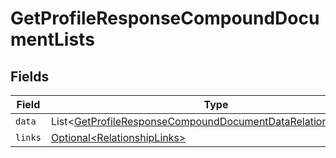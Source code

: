 # GetProfileResponseCompoundDocumentLists


## Fields

| Field                                                                                                                                                | Type                                                                                                                                                 | Required                                                                                                                                             | Description                                                                                                                                          |
| ---------------------------------------------------------------------------------------------------------------------------------------------------- | ---------------------------------------------------------------------------------------------------------------------------------------------------- | ---------------------------------------------------------------------------------------------------------------------------------------------------- | ---------------------------------------------------------------------------------------------------------------------------------------------------- |
| `data`                                                                                                                                               | List\<[GetProfileResponseCompoundDocumentDataRelationshipsData](../../models/components/GetProfileResponseCompoundDocumentDataRelationshipsData.md)> | :heavy_minus_sign:                                                                                                                                   | N/A                                                                                                                                                  |
| `links`                                                                                                                                              | [Optional\<RelationshipLinks>](../../models/components/RelationshipLinks.md)                                                                         | :heavy_minus_sign:                                                                                                                                   | N/A                                                                                                                                                  |